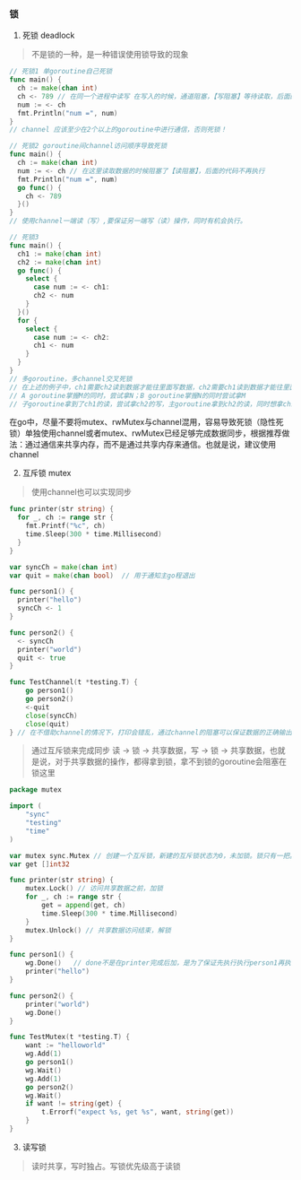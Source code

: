 ### 锁

1. 死锁 deadlock

> 不是锁的一种，是一种错误使用锁导致的现象

```go
// 死锁1 单goroutine自己死锁
func main() {
  ch := make(chan int)
  ch <- 789 // 在同一个进程中读写 在写入的时候，通道阻塞，【写阻塞】等待读取，后面的代码不再执行
  num := <- ch
  fmt.Println("num =", num)
}
// channel 应该至少在2个以上的goroutine中进行通信，否则死锁！
```

```go
// 死锁2 goroutine间channel访问顺序导致死锁
func main() {
  ch := make(chan int)
  num := <- ch // 在这里读取数据的时候阻塞了【读阻塞】，后面的代码不再执行
  fmt.Println("num =", num)
  go func() {
    ch <- 789
  }()
}
// 使用channel一端读（写）,要保证另一端写（读）操作，同时有机会执行。
```

```go
// 死锁3 
func main() {
  ch1 := make(chan int)
  ch2 := make(chan int)
  go func() {
    select {
      case num := <- ch1:
      ch2 <- num
    }
  }()
  for {
    select {
      case num := <- ch2:
      ch1 <- num
    }
  }
}
// 多goroutine，多channel交叉死锁
// 在上述的例子中，ch1需要ch2读到数据才能往里面写数据，ch2需要ch1读到数据才能往里面写数据，但是一开始的时候没有goroutine往ch1和ch2写数据，会阻塞，引发死锁
// A goroutine掌握M的同时，尝试拿N；B goroutine掌握N的同时尝试拿M
// 子goroutine拿到了ch1的读，尝试拿ch2的写，主goroutine拿到ch2的读，同时想拿ch1的写
```

在go中，尽量不要将mutex、rwMutex与channel混用，容易导致死锁（隐性死锁）单独使用channel或者mutex、rwMutex已经足够完成数据同步，根据推荐做法：通过通信来共享内存，而不是通过共享内存来通信。也就是说，建议使用channel

2. 互斥锁 mutex

> 使用channel也可以实现同步

```go
func printer(str string) {
  for _, ch := range str {
    fmt.Printf("%c", ch)
    time.Sleep(300 * time.Millisecond)
  }
}

var syncCh = make(chan int)
var quit = make(chan bool)	// 用于通知主go程退出

func person1() {
  printer("hello")
  syncCh <- 1
}

func person2() {
  <- syncCh
  printer("world")
  quit <- true
}

func TestChannel(t *testing.T) {
	go person1()
	go person2()
	<-quit
	close(syncCh)
	close(quit)
} // 在不借助channel的情况下，打印会错乱，通过channel的阻塞可以保证数据的正确输出
```

> 通过互斥锁来完成同步 读 -> 锁 -> 共享数据，写 -> 锁 -> 共享数据，也就是说，对于共享数据的操作，都得拿到锁，拿不到锁的goroutine会阻塞在锁这里

```go
package mutex

import (
	"sync"
	"testing"
	"time"
)

var mutex sync.Mutex // 创建一个互斥锁，新建的互斥锁状态为0，未加锁。锁只有一把。
var get []int32

func printer(str string) {
	mutex.Lock() // 访问共享数据之前，加锁
	for _, ch := range str {
		get = append(get, ch)
		time.Sleep(300 * time.Millisecond)
	}
	mutex.Unlock() // 共享数据访问结束，解锁
}

func person1() {
	wg.Done()	// done不是在printer完成后加，是为了保证先执行执行person1再执行person2的同时查看锁的效果
	printer("hello")
}

func person2() {
	printer("world")
	wg.Done()
}

func TestMutex(t *testing.T) {
	want := "helloworld"
	wg.Add(1)
	go person1()
	wg.Wait()
	wg.Add(1)
	go person2()
	wg.Wait()
	if want != string(get) {
		t.Errorf("expect %s, get %s", want, string(get))
	}
}
```

3. 读写锁

> 读时共享，写时独占。写锁优先级高于读锁